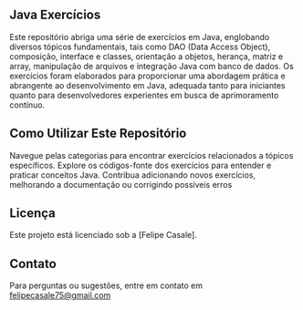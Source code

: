## Java Exercícios
Este repositório abriga uma série de exercícios em Java, englobando diversos tópicos fundamentais, tais como DAO (Data Access Object), composição, interface e classes, orientação a objetos, herança, matriz e array, manipulação de arquivos e integração Java com banco de dados. Os exercícios foram elaborados para proporcionar uma abordagem prática e abrangente ao desenvolvimento em Java, adequada tanto para iniciantes quanto para desenvolvedores experientes em busca de aprimoramento contínuo.

## Como Utilizar Este Repositório
Navegue pelas categorias para encontrar exercícios relacionados a tópicos específicos.
Explore os códigos-fonte dos exercícios para entender e praticar conceitos Java.
Contribua adicionando novos exercícios, melhorando a documentação ou corrigindo possíveis erros

## Licença
Este projeto está licenciado sob a [Felipe Casale]. 

## Contato
Para perguntas ou sugestões, entre em contato em felipecasale75@gmail.com
